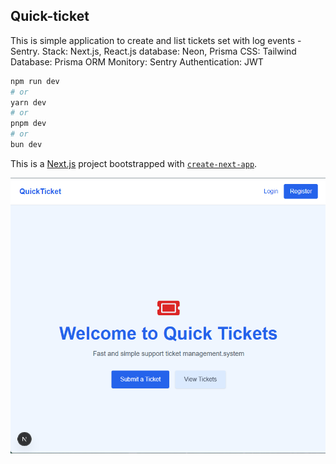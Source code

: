 
## Quick-ticket

This is simple application to create and list tickets set with log events - Sentry. 
Stack:
Next.js, React.js
database: Neon, Prisma
CSS: Tailwind
Database: Prisma ORM
Monitory: Sentry
Authentication: JWT


```bash
npm run dev
# or
yarn dev
# or
pnpm dev
# or
bun dev
```


This is a [Next.js](https://nextjs.org) project bootstrapped with [`create-next-app`](https://nextjs.org/docs/app/api-reference/cli/create-next-app).

![Weather-app](https://github.com/atelesjr/quick-ticket/blob/master/public/home.png)